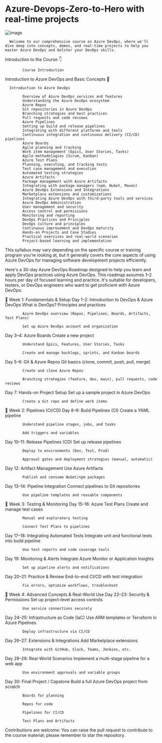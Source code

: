# Azure-Devops-Zero-to-Hero with real-time projects

![image](https://github.com/user-attachments/assets/bde95469-d579-437a-a672-3130bfc63a0b)


      Welcome to our comprehensive course on Azure DevOps, where we'll dive deep into concepts, demos, and real-time projects to help you master Azure DevOps and bolster your DevOps skills. 
      
Introduction to the Course 👇

            Course Introduction

Introduction to Azure DevOps and Basic Concepts 🌟
            
      Introduction to Azure DevOps

            Overview of Azure DevOps services and features
            Understanding the Azure DevOps ecosystem
            Azure Repos
            Git repositories in Azure DevOps
            Branching strategies and best practices
            Pull requests and code reviews
            Azure Pipelines
            Setting up build and release pipelines
            Integrating with different platforms and tools
            Continuous integration and continuous delivery (CI/CD) pipelines
            Azure Boards
            Agile planning and tracking
            Work item management (Epics, User Stories, Tasks)
            Agile methodologies (Scrum, Kanban)
            Azure Test Plans
            Planning, executing, and tracking tests
            Test case management and execution
            Automated testing strategies
            Azure Artifacts
            Package management with Azure Artifacts
            Integrating with package managers (npm, NuGet, Maven)
            Azure DevOps Extensions and Integrations
            Marketplace extensions and customizations
            Integrating Azure DevOps with third-party tools and services
            Azure DevOps Administration
            User management and security
            Access control and permissions
            Monitoring and reporting
            DevOps Practices and Principles
            DevOps culture and principles
            Continuous improvement and DevOps maturity
            Hands-on Projects and Case Studies
            Practical exercises and real-world scenarios
            Project-based learning and implementation

This syllabus may vary depending on the specific course or training program you're looking at, but it generally covers the core aspects of using Azure DevOps for managing software development projects efficiently.

Here's a 30-day Azure DevOps Roadmap designed to help you learn and apply DevOps practices using Azure DevOps. This roadmap assumes 1–2 hours per day of focused learning and practice. It's suitable for developers, testers, or DevOps engineers who want to get proficient with Azure DevOps.

🔷 Week 1: Fundamentals & Setup
Day 1–2: Introduction to DevOps & Azure DevOps
            What is DevOps? Principles and practices
            
            Azure DevOps overview (Repos, Pipelines, Boards, Artifacts, Test Plans)
            
            Set up Azure DevOps account and organization

Day 3–4: Azure Boards
            Create a new project
            
            Understand Epics, Features, User Stories, Tasks
            
            Create and manage backlogs, sprints, and Kanban boards

Day 5–6: Git & Azure Repos
            Git basics (clone, commit, push, pull, merge)
            
            Create and clone Azure Repos
            
            Branching strategies (feature, dev, main), pull requests, code reviews

Day 7: Hands-on Project Setup
            Set up a sample project in Azure DevOps
            
            Create a Git repo and define work items

🔷 Week 2: Pipelines (CI/CD)
Day 8–9: Build Pipelines (CI)
            Create a YAML pipeline
            
            Understand pipeline stages, jobs, and tasks
            
            Add triggers and variables

Day 10–11: Release Pipelines (CD)
            Set up release pipelines
            
            Deploy to environments (Dev, Test, Prod)
            
            Approval gates and deployment strategies (manual, automatic)

Day 12: Artifact Management
            Use Azure Artifacts
            
            Publish and consume NuGet/npm packages

Day 13–14: Pipeline Integration
            Connect pipelines to Git repositories
            
            Use pipeline templates and reusable components

🔷 Week 3: Testing & Monitoring
Day 15–16: Azure Test Plans
            Create and manage test cases
            
            Manual and exploratory testing
            
            Connect Test Plans to pipelines

Day 17–18: Integrating Automated Tests
            Integrate unit and functional tests into build pipeline
            
            Use test reports and code coverage tools

Day 19: Monitoring & Alerts
            Integrate Azure Monitor or Application Insights
            
            Set up pipeline alerts and notifications

Day 20–21: Practice & Review
            End-to-end CI/CD with test integration
            
            Fix errors, optimize workflows, troubleshoot

🔷 Week 4: Advanced Concepts & Real-World Use
Day 22–23: Security & Permissions
            Set up project-level access controls
            
            Use service connections securely

Day 24–25: Infrastructure as Code (IaC)
            Use ARM templates or Terraform in Azure Pipelines
            
            Deploy infrastructure via CI/CD

Day 26–27: Extensions & Integrations
            Add Marketplace extensions
            
            Integrate with GitHub, Slack, Teams, Jenkins, etc.

Day 28–29: Real-World Scenarios
            Implement a multi-stage pipeline for a web app
            
            Use environment approvals and variable groups

Day 30: Final Project / Capstone
            Build a full Azure DevOps project from scratch
            
            Boards for planning
            
            Repos for code
            
            Pipelines for CI/CD
            
            Test Plans and Artifacts
            
Contributions are welcome:
You can raise the pull request to contribute to the course material; please remember to star the repository.

